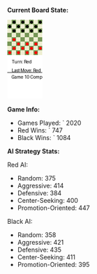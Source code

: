 
**Current Board State:**  
<!-- START_GIF -->
![Checkers Game](./checkers_game.gif)
<!-- END_GIF -->

**Game Info:**  
- Games Played: `<!-- GAMES_PLAYED --> 2020
- Red Wins: `<!-- RED_WINS --> 747
- Black Wins: `<!-- BLACK_WINS --> 1084

<!-- AI_STATS -->
**AI Strategy Stats:**

Red AI:
- Random: 375
- Aggressive: 414
- Defensive: 384
- Center-Seeking: 400
- Promotion-Oriented: 447

Black AI:
- Random: 358
- Aggressive: 421
- Defensive: 435
- Center-Seeking: 411
- Promotion-Oriented: 395

